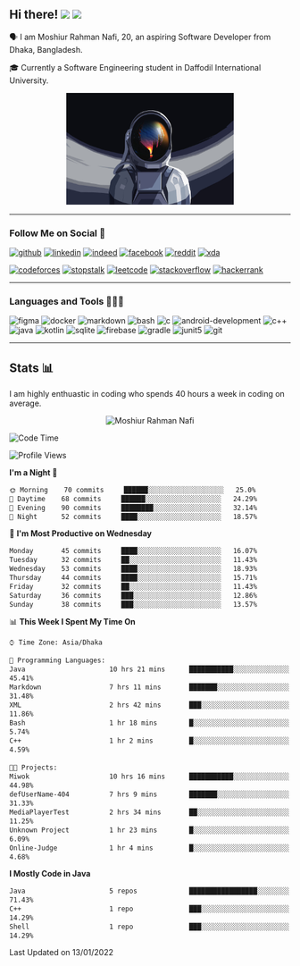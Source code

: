## Hi there! <img src="https://media.giphy.com/media/hvRJCLFzcasrR4ia7z/giphy.gif" width="28"> <img src="https://emojis.slackmojis.com/emojis/images/1531849430/4246/blob-sunglasses.gif?1531849430" width="28"/></h3>

🗣 I am Moshiur Rahman Nafi, 20, an aspiring Software Developer from Dhaka, Bangladesh.

🎓 Currently a Software Engineering student in Daffodil International University.

<p align="center">
    <img width="300" height="200" src="assets/resources/astraunaut.jpg" alt="defUserName-404">
</p>

---

### Follow Me on Social 👥

[![github](https://img.shields.io/badge/GitHub-100000?style=flat&logo=github&logoColor=white)](https://github.com/defUserName-404?tab=repositories)
[![linkedin](https://img.shields.io/badge/LinkedIn-0077B5?style=flat&logo=linkedin&logoColor=white)](https://www.linkedin.com/in/moshiur-rahman-nafi-469734229)
[![indeed](https://img.shields.io/badge/Indeed-2164f3?style=flat&logo=Indeed&logoColor=white)](https://my.indeed.com/resume?hl=en&co=US&from=gnav-career-guide-webapp)
[![facebook](https://img.shields.io/badge/Facebook-1877F2?style=flat&logo=facebook&logoColor=white)](https://www.facebook.com/moshiurrahman.nafi)
[![reddit](https://img.shields.io/badge/Reddit-FF4500?style=flat&logo=reddit&logoColor=white)](https://www.reddit.com/user/def_username-404)
[![xda](https://img.shields.io/badge/xda%20Developers-2DAAE9?style=flat&logo=xda-developers&logoColor=white)](https://forum.xda-developers.com/account/)

[![codeforces](https://img.shields.io/badge/Codeforces-445f9d?style=flat&logo=Codeforces&logoColor=white)](https://codeforces.com/profile/def_UserName)
[![stopstalk](https://img.shields.io/badge/StopStalk-red?style=flat&logo=StopStalk&logoColor=white)](https://www.stopstalk.com/user/profile/def_UserName)
[![leetcode](https://img.shields.io/badge/-LeetCode-FFA116?style=flat&logo=LeetCode&logoColor=black)](https://leetcode.com/def_UserName/)
[![stackoverflow](https://img.shields.io/badge/Stack_Overflow-FE7A16?style=flat&logo=stack-overflow&logoColor=brown)](https://stackoverflow.com/users/15433896/def-username)
[![hackerrank](https://img.shields.io/badge/-HackerRank-2EC866?style=flat&logo=HackerRank&logoColor=white)](https://www.hackerrank.com/def_UserName)

---

### Languages and Tools 👨🏾‍💻

![figma](https://img.shields.io/badge/Figma-F24E1E?style=for-the-badge&logo=figma&logoColor=white)
![docker](https://img.shields.io/badge/Docker-2CA5E0?style=for-the-badge&logo=docker&logoColor=white)
![markdown](https://img.shields.io/badge/Markdown-000000?style=for-the-badge&logo=markdown&logoColor=white)
![bash](https://img.shields.io/badge/Bash-121011?style=for-the-badge&logo=gnu-bash&logoColor=white)
![c](https://img.shields.io/badge/C-00599C?style=for-the-badge&logo=c&logoColor=white)
![android-development](https://img.shields.io/badge/Android_Development-3DDC84?style=for-the-badge&logo=android-studio&logoColor=white)
![c++](https://img.shields.io/badge/C%2B%2B-00599C?style=for-the-badge&logo=c%2B%2B&logoColor=white)
![java](https://img.shields.io/badge/Java-ED8B00?style=for-the-badge&logo=java&logoColor=white)
![kotlin](https://img.shields.io/badge/Kotlin-0095D5?&style=for-the-badge&logo=kotlin&logoColor=white)
![sqlite](https://img.shields.io/badge/SQLite-07405E?style=for-the-badge&logo=sqlite&logoColor=white)
![firebase](https://img.shields.io/badge/firebase-ffca28?style=for-the-badge&logo=firebase&logoColor=black)
![gradle](https://img.shields.io/badge/gradle-02303A?style=for-the-badge&logo=gradle&logoColor=white)
![junit5](https://img.shields.io/badge/Junit5-25A162?style=for-the-badge&logo=junit5&logoColor=white)
![git](https://img.shields.io/badge/GIT-E44C30?style=for-the-badge&logo=git&logoColor=white)

---
## Stats 📊
I am highly enthuastic in coding who spends 40 hours a week in coding on average.  

<p align="center">
<img src="https://github-readme-stats.vercel.app/api?username=defUserName-404&disable_year=true&show_icons=true&count_private=true&theme=dark&include_all_commits=true" alt="Moshiur Rahman Nafi"  />
</p>

<!--START_SECTION:waka-->
![Code Time](http://img.shields.io/badge/Code%20Time-23%20hrs%202%20mins-blue)

![Profile Views](http://img.shields.io/badge/Profile%20Views-0-blue)

**I'm a Night 🦉** 

```text
🌞 Morning    70 commits     ██████░░░░░░░░░░░░░░░░░░░   25.0% 
🌆 Daytime    68 commits     ██████░░░░░░░░░░░░░░░░░░░   24.29% 
🌃 Evening    90 commits     ████████░░░░░░░░░░░░░░░░░   32.14% 
🌙 Night      52 commits     ████░░░░░░░░░░░░░░░░░░░░░   18.57%

```
📅 **I'm Most Productive on Wednesday** 

```text
Monday       45 commits     ████░░░░░░░░░░░░░░░░░░░░░   16.07% 
Tuesday      32 commits     ██░░░░░░░░░░░░░░░░░░░░░░░   11.43% 
Wednesday    53 commits     ████░░░░░░░░░░░░░░░░░░░░░   18.93% 
Thursday     44 commits     ████░░░░░░░░░░░░░░░░░░░░░   15.71% 
Friday       32 commits     ██░░░░░░░░░░░░░░░░░░░░░░░   11.43% 
Saturday     36 commits     ███░░░░░░░░░░░░░░░░░░░░░░   12.86% 
Sunday       38 commits     ███░░░░░░░░░░░░░░░░░░░░░░   13.57%

```


📊 **This Week I Spent My Time On** 

```text
⌚︎ Time Zone: Asia/Dhaka

💬 Programming Languages: 
Java                     10 hrs 21 mins      ███████████░░░░░░░░░░░░░░   45.41% 
Markdown                 7 hrs 11 mins       ███████░░░░░░░░░░░░░░░░░░   31.48% 
XML                      2 hrs 42 mins       ███░░░░░░░░░░░░░░░░░░░░░░   11.86% 
Bash                     1 hr 18 mins        █░░░░░░░░░░░░░░░░░░░░░░░░   5.74% 
C++                      1 hr 2 mins         █░░░░░░░░░░░░░░░░░░░░░░░░   4.59%

🐱‍💻 Projects: 
Miwok                    10 hrs 16 mins      ███████████░░░░░░░░░░░░░░   44.98% 
defUserName-404          7 hrs 9 mins        ███████░░░░░░░░░░░░░░░░░░   31.33% 
MediaPlayerTest          2 hrs 34 mins       ██░░░░░░░░░░░░░░░░░░░░░░░   11.25% 
Unknown Project          1 hr 23 mins        █░░░░░░░░░░░░░░░░░░░░░░░░   6.09% 
Online-Judge             1 hr 4 mins         █░░░░░░░░░░░░░░░░░░░░░░░░   4.68%

```

**I Mostly Code in Java** 

```text
Java                     5 repos             █████████████████░░░░░░░░   71.43% 
C++                      1 repo              ███░░░░░░░░░░░░░░░░░░░░░░   14.29% 
Shell                    1 repo              ███░░░░░░░░░░░░░░░░░░░░░░   14.29%

```



 Last Updated on 13/01/2022
<!--END_SECTION:waka-->
